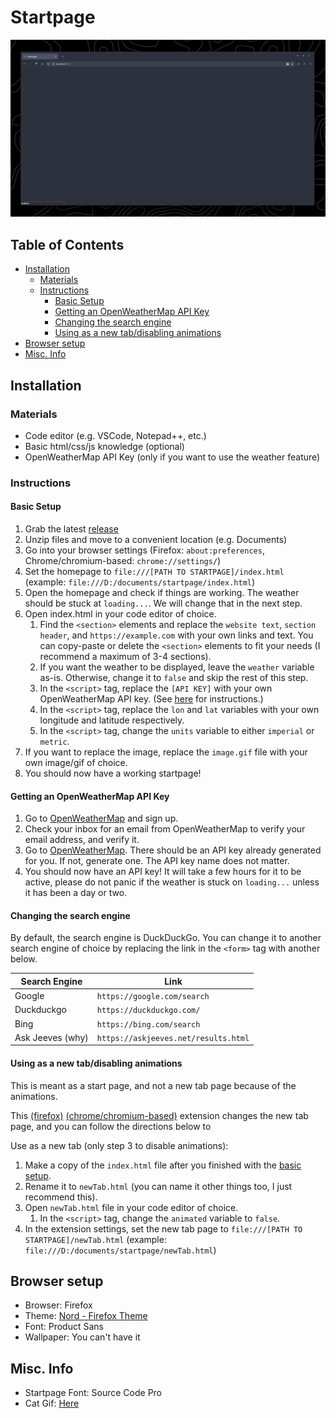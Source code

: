 # Startpage <!-- omit in toc --> 
![startpage](startpage.gif)

<!-- [Live Preview](https://kencx.github.io/startpage/) -->
## Table of Contents <!-- omit in toc --> 
- [Installation](#installation)
	- [Materials](#materials)
	- [Instructions](#instructions)
		- [Basic Setup](#basic-setup)
		- [Getting an OpenWeatherMap API Key](#getting-an-openweathermap-api-key)
		- [Changing the search engine](#changing-the-search-engine)
		- [Using as a new tab/disabling animations](#using-as-a-new-tabdisabling-animations)
- [Browser setup](#browser-setup)
- [Misc. Info](#misc-info)
## Installation

### Materials
- Code editor (e.g. VSCode, Notepad++, etc.)
- Basic html/css/js knowledge (optional)
- OpenWeatherMap API Key (only if you want to use the weather feature)

### Instructions

#### Basic Setup

1. Grab the latest [release](#)
2. Unzip files and move to a convenient location (e.g. Documents)
3. Go into your browser settings (Firefox: `about:preferences`, Chrome/chromium-based: `chrome://settings/`)
4. Set the homepage to `file:///[PATH TO STARTPAGE]/index.html` (example: `file:///D:/documents/startpage/index.html`)
5. Open the homepage and check if things are working. The weather should be stuck at `loading...`. We will change that in the next step.
6. Open index.html in your code editor of choice.
   1. Find the `<section>` elements and replace the `website text`, `section header`, and `https://example.com` with your own links and text. You can copy-paste or delete the `<section>` elements to fit your needs (I recommend a maximum of 3-4 sections).
   2. If you want the weather to be displayed, leave the `weather` variable as-is. Otherwise, change it to `false` and skip the rest of this step.
   3. In the `<script>` tag, replace the `[API KEY]` with your own OpenWeatherMap API key. (See [here](#getting-an-openweathermap-api-key) for instructions.)
   4. In the `<script>` tag, replace the `lon` and `lat` variables with your own longitude and latitude respectively.
   5. In the `<script>` tag, change the `units` variable to either `imperial` or `metric`.
7. If you want to replace the image, replace the `image.gif` file with your own image/gif of choice.
8. You should now have a working startpage!

#### Getting an OpenWeatherMap API Key
1. Go to [OpenWeatherMap](https://home.openweathermap.org/users/sign_up) and sign up.
2. Check your inbox for an email from OpenWeatherMap to verify your email address, and verify it.
3. Go to [OpenWeatherMap](https://home.openweathermap.org/api_keys). There should be an API key already generated for you. If not, generate one. The API key name does not matter.
4. You should now have an API key! It will take a few hours for it to be active, please do not panic if the weather is stuck on `loading...` unless it has been a day or two.

#### Changing the search engine
By default, the search engine is DuckDuckGo. You can change it to another search engine of choice by replacing the link in the `<form>` tag with another below.

|Search Engine |Link  |
--- | --- |
|Google|`https://google.com/search`|
|Duckduckgo|`https://duckduckgo.com/`|
|Bing|`https://bing.com/search`|
|Ask Jeeves (why)|`https://askjeeves.net/results.html`|

#### Using as a new tab/disabling animations
This is meant as a start page, and not a new tab page because of the animations. 

This [(firefox)](https://addons.mozilla.org/en-US/firefox/addon/new-tab-override/) [(chrome/chromium-based)](https://chrome.google.com/webstore/detail/new-tab-redirect/icpgjfneehieebagbmdbhnlpiopdcmna) extension changes the new tab page, and you can follow the directions below to 

Use as a new tab (only step 3 to disable animations):
1. Make a copy of the `index.html` file after you finished with the [basic setup](#basic-setup).
2. Rename it to `newTab.html` (you can name it other things too, I just recommend this).
3. Open `newTab.html` file in your code editor of choice.
   1. In the `<script>` tag, change the `animated` variable to `false`.
4. In the extension settings, set the new tab page to `file:///[PATH TO STARTPAGE]/newTab.html` (example: `file:///D:/documents/startpage/newTab.html`)


## Browser setup
- Browser: Firefox
- Theme: [Nord - Firefox Theme](https://www.deviantart.com/dpcdpc11/art/Nord-for-Firefox-837860916)
- Font: Product Sans
- Wallpaper: You can't have it

## Misc. Info
- Startpage Font: Source Code Pro
- Cat Gif: [Here](https://twitter.com/avogado6/status/1165595520967954432?s=19)


